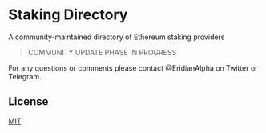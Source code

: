 # Staking Directory

A community-maintained directory of Ethereum staking providers

> COMMUNITY UPDATE PHASE IN PROGRESS

For any questions or comments please contact @EridianAlpha on Twitter or Telegram.

## License

[MIT](https://choosealicense.com/licenses/mit/)
